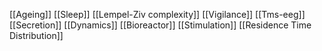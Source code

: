 [[Ageing]]
[[Sleep]]
[[Lempel-Ziv complexity]]
[[Vigilance]]
[[Tms-eeg]]
[[Secretion]]
[[Dynamics]]
[[Bioreactor]]
[[Stimulation]]
[[Residence Time Distribution]]

